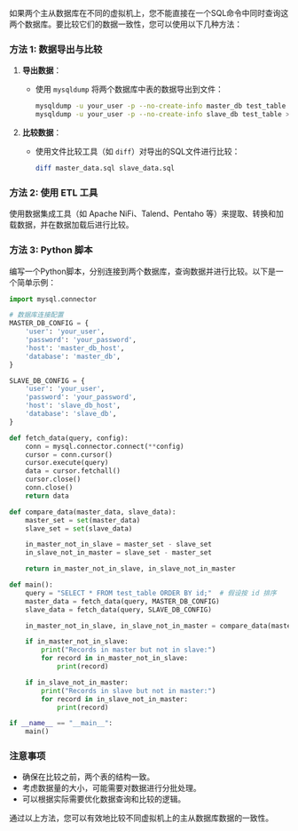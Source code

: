 如果两个主从数据库在不同的虚拟机上，您不能直接在一个SQL命令中同时查询这两个数据库。要比较它们的数据一致性，您可以使用以下几种方法：

### 方法 1: 数据导出与比较

1. **导出数据**：
   - 使用 `mysqldump` 将两个数据库中表的数据导出到文件：
     ```bash
     mysqldump -u your_user -p --no-create-info master_db test_table > master_data.sql
     mysqldump -u your_user -p --no-create-info slave_db test_table > slave_data.sql
     ```

2. **比较数据**：
   - 使用文件比较工具（如 `diff`）对导出的SQL文件进行比较：
     ```bash
     diff master_data.sql slave_data.sql
     ```

### 方法 2: 使用 ETL 工具

使用数据集成工具（如 Apache NiFi、Talend、Pentaho 等）来提取、转换和加载数据，并在数据加载后进行比较。

### 方法 3: Python 脚本

编写一个Python脚本，分别连接到两个数据库，查询数据并进行比较。以下是一个简单示例：

```python
import mysql.connector

# 数据库连接配置
MASTER_DB_CONFIG = {
    'user': 'your_user',
    'password': 'your_password',
    'host': 'master_db_host',
    'database': 'master_db',
}

SLAVE_DB_CONFIG = {
    'user': 'your_user',
    'password': 'your_password',
    'host': 'slave_db_host',
    'database': 'slave_db',
}

def fetch_data(query, config):
    conn = mysql.connector.connect(**config)
    cursor = conn.cursor()
    cursor.execute(query)
    data = cursor.fetchall()
    cursor.close()
    conn.close()
    return data

def compare_data(master_data, slave_data):
    master_set = set(master_data)
    slave_set = set(slave_data)

    in_master_not_in_slave = master_set - slave_set
    in_slave_not_in_master = slave_set - master_set

    return in_master_not_in_slave, in_slave_not_in_master

def main():
    query = "SELECT * FROM test_table ORDER BY id;"  # 假设按 id 排序
    master_data = fetch_data(query, MASTER_DB_CONFIG)
    slave_data = fetch_data(query, SLAVE_DB_CONFIG)

    in_master_not_in_slave, in_slave_not_in_master = compare_data(master_data, slave_data)

    if in_master_not_in_slave:
        print("Records in master but not in slave:")
        for record in in_master_not_in_slave:
            print(record)

    if in_slave_not_in_master:
        print("Records in slave but not in master:")
        for record in in_slave_not_in_master:
            print(record)

if __name__ == "__main__":
    main()
```

### 注意事项
- 确保在比较之前，两个表的结构一致。
- 考虑数据量的大小，可能需要对数据进行分批处理。
- 可以根据实际需要优化数据查询和比较的逻辑。

通过以上方法，您可以有效地比较不同虚拟机上的主从数据库数据的一致性。